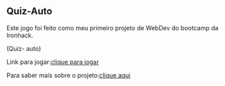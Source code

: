 ## Quiz-Auto

Este jogo foi feito como meu primeiro projeto de WebDev do bootcamp da Ironhack.

(Quiz- auto)

Link para jogar:[clique para jogar](https://per00.github.io/quiz-game/)

Para saber mais sobre o projeto:[clique aqui ](https://docs.google.com/presentation/d/1aB-cHH9V7sSzInEM3Ht4aOwiRafWaueJ9erKws1FDD4/edit#slide=id.p)
